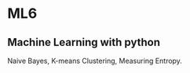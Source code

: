 # ML6
Machine Learning with python
----------------------------
Naive Bayes, K-means Clustering, Measuring Entropy.
